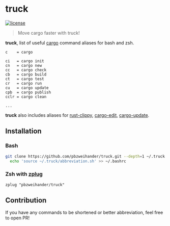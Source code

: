 # truck

[![license](https://badgen.net/badge/license/MIT/blue)](LICENSE)

> Move cargo faster with truck!

__truck__, list of useful [cargo](https://github.com/rust-lang/cargo) command aliases for bash and zsh.

```
c    = cargo

ci   = cargo init
cn   = cargo new
cc   = cargo check
cb   = cargo build
ct   = cargo test
cr   = cargo run
cu   = cargo update
cpb  = cargo publish
cclr = cargo clean

...
```

__truck__ also includes aliases for
[rust-clippy](https://github.com/rust-lang-nursery/rust-clippy),
[cargo-edit](https://github.com/killercup/cargo-edit),
[cargo-update](https://github.com/nabijaczleweli/cargo-update).

## Installation

### Bash

```bash
git clone https://github.com/pbzweihander/truck.git --depth=1 ~/.truck &&\
  echo 'source ~/.truck/abbreviation.sh' >> ~/.bashrc
```

### Zsh with [zplug](https://github.com/zplug/zplug)

```zshrc
zplug "pbzweihander/truck"
```

## Contribution

If you have any commands to be shortened or better abbreviation, feel free to open PR!
